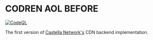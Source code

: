 
# CODREN AOL BEFORE

[![CodeQL](https://github.com/galpt/codren-aol-before/actions/workflows/codeql-analysis.yml/badge.svg)](https://github.com/galpt/codren-aol-before/actions/workflows/codeql-analysis.yml)

The first version of [Castella Network's](castella.network) CDN backend implementation.

